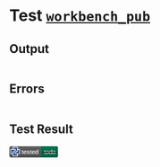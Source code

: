 # Test [`workbench_pub`](/doc/structure/functions.md#L120)

## Output

```,plain
```

## Errors

```,plain
```

## Test Result

![OK BUT IS TODO](/doc/structure/.test/workbench_pub.png)
